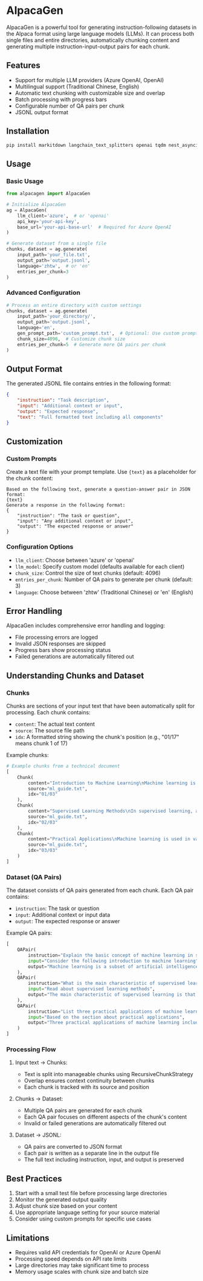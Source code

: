 # AlpacaGen

AlpacaGen is a powerful tool for generating instruction-following datasets in the Alpaca format using large language models (LLMs). It can process both single files and entire directories, automatically chunking content and generating multiple instruction-input-output pairs for each chunk.

## Features

- Support for multiple LLM providers (Azure OpenAI, OpenAI)
- Multilingual support (Traditional Chinese, English)
- Automatic text chunking with customizable size and overlap
- Batch processing with progress bars
- Configurable number of QA pairs per chunk
- JSONL output format

## Installation

```bash
pip install markitdown langchain_text_splitters openai tqdm nest_asyncio
```

## Usage

### Basic Usage

```python
from alpacagen import AlpacaGen

# Initialize AlpacaGen
ag = AlpacaGen(
    llm_client='azure',  # or 'openai'
    api_key='your-api-key',
    base_url='your-api-base-url'  # Required for Azure OpenAI
)

# Generate dataset from a single file
chunks, dataset = ag.generate(
    input_path='your_file.txt',
    output_path='output.jsonl',
    language='zhtw',  # or 'en'
    entries_per_chunk=3
)
```

### Advanced Configuration

```python
# Process an entire directory with custom settings
chunks, dataset = ag.generate(
    input_path='your_directory/',
    output_path='output.jsonl',
    language='en',
    gen_prompt_path='custom_prompt.txt',  # Optional: Use custom prompt template
    chunk_size=4096,  # Customize chunk size
    entries_per_chunk=5  # Generate more QA pairs per chunk
)
```

## Output Format

The generated JSONL file contains entries in the following format:

```json
{
    "instruction": "Task description",
    "input": "Additional context or input",
    "output": "Expected response",
    "text": "Full formatted text including all components"
}
```

## Customization

### Custom Prompts

Create a text file with your prompt template. Use `{text}` as a placeholder for the chunk content:

```text
Based on the following text, generate a question-answer pair in JSON format:
{text}
Generate a response in the following format:
{
    "instruction": "The task or question",
    "input": "Any additional context or input",
    "output": "The expected response or answer"
}
```

### Configuration Options

- `llm_client`: Choose between 'azure' or 'openai'
- `llm_model`: Specify custom model (defaults available for each client)
- `chunk_size`: Control the size of text chunks (default: 4096)
- `entries_per_chunk`: Number of QA pairs to generate per chunk (default: 3)
- `language`: Choose between 'zhtw' (Traditional Chinese) or 'en' (English)

## Error Handling

AlpacaGen includes comprehensive error handling and logging:
- File processing errors are logged
- Invalid JSON responses are skipped
- Progress bars show processing status
- Failed generations are automatically filtered out

## Understanding Chunks and Dataset

### Chunks

Chunks are sections of your input text that have been automatically split for processing. Each chunk contains:
- `content`: The actual text content
- `source`: The source file path
- `idx`: A formatted string showing the chunk's position (e.g., "01/17" means chunk 1 of 17)

Example chunks:
```python
# Example chunks from a technical document
[
    Chunk(
        content="Introduction to Machine Learning\nMachine learning is a subset of artificial intelligence...",
        source="ml_guide.txt",
        idx="01/03"
    ),
    Chunk(
        content="Supervised Learning Methods\nIn supervised learning, algorithms learn from labeled data...",
        source="ml_guide.txt",
        idx="02/03"
    ),
    Chunk(
        content="Practical Applications\nMachine learning is used in various fields including...",
        source="ml_guide.txt",
        idx="03/03"
    )
]
```

### Dataset (QA Pairs)

The dataset consists of QA pairs generated from each chunk. Each QA pair contains:
- `instruction`: The task or question
- `input`: Additional context or input data
- `output`: The expected response or answer

Example QA pairs:
```python
[
    QAPair(
        instruction="Explain the basic concept of machine learning in simple terms",
        input="Consider the following introduction to machine learning",
        output="Machine learning is a subset of artificial intelligence that enables computers to learn and improve from experience without being explicitly programmed. It's similar to how humans learn from experience, but using data and algorithms instead."
    ),
    QAPair(
        instruction="What is the main characteristic of supervised learning?",
        input="Read about supervised learning methods",
        output="The main characteristic of supervised learning is that it uses labeled data for training. This means the algorithm learns from examples where the correct answers are already known, allowing it to make predictions on new, unseen data."
    ),
    QAPair(
        instruction="List three practical applications of machine learning",
        input="Based on the section about practical applications",
        output="Three practical applications of machine learning include: 1) Email spam filtering, 2) Medical diagnosis and image analysis, and 3) Recommendation systems in e-commerce platforms. These applications demonstrate how machine learning can solve real-world problems."
    )
]
```

### Processing Flow

1. Input text → Chunks:
   - Text is split into manageable chunks using RecursiveChunkStrategy
   - Overlap ensures context continuity between chunks
   - Each chunk is tracked with its source and position

2. Chunks → Dataset:
   - Multiple QA pairs are generated for each chunk
   - Each QA pair focuses on different aspects of the chunk's content
   - Invalid or failed generations are automatically filtered out

3. Dataset → JSONL:
   - QA pairs are converted to JSON format
   - Each pair is written as a separate line in the output file
   - The full text including instruction, input, and output is preserved

## Best Practices

1. Start with a small test file before processing large directories
2. Monitor the generated output quality
3. Adjust chunk size based on your content
4. Use appropriate language setting for your source material
5. Consider using custom prompts for specific use cases

## Limitations

- Requires valid API credentials for OpenAI or Azure OpenAI
- Processing speed depends on API rate limits
- Large directories may take significant time to process
- Memory usage scales with chunk size and batch size